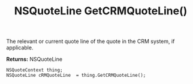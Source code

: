 ﻿---
uid: crmscript_ref_NSQuoteContext_GetCRMQuoteLine
title: NSQuoteLine GetCRMQuoteLine()
intellisense: NSQuoteContext.GetCRMQuoteLine
keywords: NSQuoteContext, GetCRMQuoteLine
so.topic: reference
---

The relevant or current quote line of the quote in the CRM system, if applicable.

**Returns:** NSQuoteLine


```crmscript
NSQuoteContext thing;
NSQuoteLine cRMQuoteLine  = thing.GetCRMQuoteLine();
```


